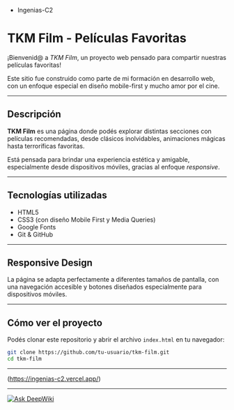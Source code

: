 - Ingenias-C2

# TKM Film - Películas Favoritas

¡Bienvenid@ a _TKM Film_, un proyecto web pensado para compartir nuestras películas favoritas!

Este sitio fue construido como parte de mi formación en desarrollo web, con un enfoque especial en diseño mobile-first y mucho amor por el cine.

---

## Descripción

**TKM Film** es una página donde podés explorar distintas secciones con películas recomendadas, desde clásicos inolvidables, animaciones mágicas hasta terroríficas favoritas.

Está pensada para brindar una experiencia estética y amigable, especialmente desde dispositivos móviles, gracias al enfoque _responsive_.

---

## Tecnologías utilizadas

- HTML5
- CSS3 (con diseño Mobile First y Media Queries)
- Google Fonts
- Git & GitHub

---

## Responsive Design

La página se adapta perfectamente a diferentes tamaños de pantalla, con una navegación accesible y botones diseñados especialmente para dispositivos móviles.

---

## Cómo ver el proyecto

Podés clonar este repositorio y abrir el archivo `index.html` en tu navegador:

```bash
git clone https://github.com/tu-usuario/tkm-film.git
cd tkm-film
```

---

(https://ingenias-c2.vercel.app/)

---

[![Ask DeepWiki](https://deepwiki.com/badge.svg)](https://deepwiki.com/Florchu94/Ingenias-C2)
